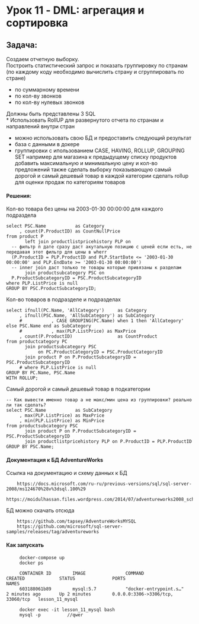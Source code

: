 # Урок 11 - DML: агрегация и сортировка    

## Задача:

Создаем отчетную выборку.  
Построить статистический запрос и показать группировку по странам (по каждому коду необходимо вычислить страну и сгруппировать по стране)
- по суммарному времени
- по кол-ву звонков
- по кол-ву нулевых звонков

Должны быть представлены 3 SQL  
\* Использовать RollUP для развернутого отчета по странам и направлений внутри стран

- можно использовать свою БД и предоставить следующий результат
- база с данными в докере
- группировки с ипользованием CASE, HAVING, ROLLUP, GROUPING SET
например для магазина к предыдущему списку продуктов добавить максимальную и минимальную цену и кол-во предложений
также сделать выборку показывающую самый дорогой и самый дешевый товар в каждой категории
сделать rollup для оценки продаж по категориям товаров

#### Решения:  
Кол-во товара без цены на 2003-01-30 00:00:00 для каждого подраздела
  
    select PSC.Name           as Category
         , count(P.ProductID) as CountNullPrice
    from product P
           left join productlistpricehistory PLP on
      -- фильтр п дате сразу даст акутальную позицию с ценей если есть, не передавая этот фильтр для цены в wherr
      (P.ProductID = PLP.ProductID and PLP.StartDate <= '2003-01-30 00:00:00' and PLP.EndDate >= '2003-01-30 00:00:00')
      -- inner join даст только те товары которые привязаны к разделам
           join productsubcategory PSC on
      P.ProductSubcategoryID = PSC.ProductSubcategoryID
    where PLP.ListPrice is null
    GROUP BY PSC.ProductSubcategoryID;
    
      
Кол-во товаров в подразделе и подразделах

    select ifnull(PC.Name, 'AllCategory')     as Category
         , ifnull(PSC.Name, 'AllSubCategory') as SubCategory
         #           , CASE GROUPING(PC.Name) when 1 then 'AllCategory' else PSC.Name end as SubCategory
         #           , max(PLP.ListPrice) as MaxPrice
         , count(P.ProductID)                 as CountProduct
    from productcategory PC
           join productsubcategory PSC
                on PC.ProductCategoryID = PSC.ProductCategoryID
           join product P on P.ProductSubcategoryID = PSC.ProductSubcategoryID
         # where PLP.ListPrice is null
    GROUP BY PC.Name, PSC.Name
    WITH ROLLUP;   
    
Самый дорогой и самый дешевый товар в подкатегории

    -- Как вывести именно товар а не макс/мин цена из группировки? реально ли так сделать?
    select PSC.Name           as SubCategory
         , max(PLP.ListPrice) as MaxPrice
         , min(PLP.ListPrice) as MinPrice
    from productsubcategory PSC
           join product P on P.ProductSubcategoryID = PSC.ProductSubcategoryID
           join productlistpricehistory PLP on P.ProductID = PLP.ProductID
    GROUP BY PSC.Name;
    
#### Документация к БД AdventureWorks

Ссылка на документацию и схему данных к БД

        https://docs.microsoft.com/ru-ru/previous-versions/sql/sql-server-2008/ms124670%28v%3dsql.100%29
        https://moidulhassan.files.wordpress.com/2014/07/adventureworks2008_schema.gif

БД можно скачать отсюда 

        https://github.com/tapsey/AdventureWorksMYSQL
        https://github.com/microsoft/sql-server-samples/releases/tag/adventureworks
#### Как запускать

         docker-compose up
         docker ps
         
         CONTAINER ID        IMAGE               COMMAND                  CREATED             STATUS              PORTS                               NAMES
         603188061b89        mysql:5.7           "docker-entrypoint.s…"   2 minutes ago       Up 2 minutes        0.0.0.0:3306->3306/tcp, 33060/tcp   lesson_11_mysql
         
         docker exec -it lesson_11_mysql bash
         mysql -p          //qwer
